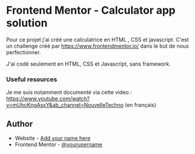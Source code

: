 # Frontend Mentor - Calculator app solution

Pour ce projet j'ai créé une calculatrice en HTML , CSS et javascript. C'est un challenge créé par https://www.frontendmentor.io/ dans le but de nous perfectionner.

J'ai codé seulement en HTML, CSS et Javascript, sans framework.

### Useful resources

Je me suis notamment documenté via cette video : https://www.youtube.com/watch?v=mUhcKngAsxY&ab_channel=NouvelleTechno (en français)

## Author

- Website - [Add your name here](https://www.portfolio-dev.apeposi.fr.com)
- Frontend Mentor - [@yourusername](https://www.frontendmentor.io/profile/Lunesti)



